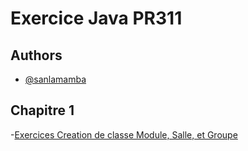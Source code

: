 # Exercice Java PR311


## Authors
- [@sanlamamba](https://github.com/sanlamamba/)


## Chapitre 1

-[Exercices Creation de classe Module, Salle, et Groupe](https://github.com/sanlamamba/Exercice-Java-PR311/tree/master/src/exerciceclass/com/supinfo/java/chap1)
